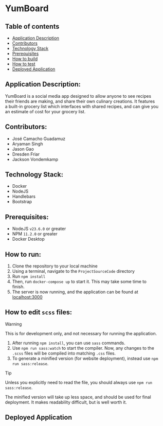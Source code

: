 # YumBoard

## Table of contents
- [Application Description](#application-description)
- [Contributors](#contributors)
- [Technology Stack](#technology-stack)
- [Prerequisites](#prerequisites)
- [How to build](#how-to-build)
- [How to test](#how-to-test)
- [Deployed Application](#deployed-application)

## Application Description:

YumBoard is a social media app designed to allow anyone to see recipes their friends are making, and share their own culinary creations. It features a built-in grocery list which interfaces with shared recipes, and can give you an estimate of cost for your grocery list. 

## Contributors:

  - José Camacho Guadamuz 
  - Aryaman Singh
  - Jason Gao 
  - Dresden Friar
  - Jackson Vondemkamp 

## Technology Stack:

- Docker
- NodeJS
- Handlebars
- Bootstrap

## Prerequisites:

- NodeJS `v23.6.0` or greater
- NPM `11.2.0` or greater
- Docker Desktop

## How to run:

1. Clone the repository to your local machine
2. Using a terminal, navigate to the `ProjectSourceCode` directory
3. Run `npm install` 
4. Then, run `docker-compose up` to start it. This may take some time to finish. 
5. The server is now running, and the application can be found at [localhost:3000](localhost:3000)

## How to edit `scss` files:

>[!warning]
>This is for development only, and not necessary for running the application.
>

1. After running `npm install`, you can use `sass` commands.
2. Use `npm run sass:watch` to start the compiler. Now, any changes to the `.scss` files will be compiled into matching `.css` files. 
3. To generate a minified version (for website deployment), instead use `npm run sass:release`. 

>[!tip] 
>Unless you explicitly need to read the file, you should always use `npm run sass:release`.
>
>The minified version will take up less space, and should be used for final deployment. It makes readability difficult, but is well worth it. 

## Deployed Application

